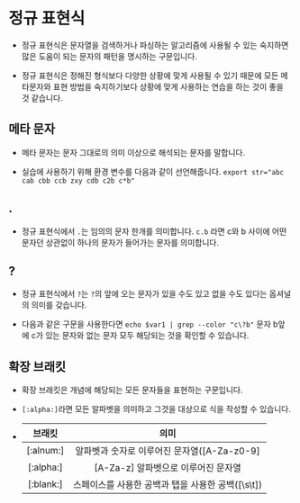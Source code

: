 # 정규 표현식

- 정규 표현식은 문자열을 검색하거나 파싱하는 알고리즘에 사용될 수 있는 숙지하면 많은 도움이 되는 문자의 패턴을 명시하는 구문입니다.

- 정규 표현식은 정해진 형식보다 다양한 상황에 맞게 사용될 수 있기 때문에 모든 메타문자와 표현 방법을 숙지하기보다 상황에 맞게 사용하는 연습을 하는 것이 좋을 것 같습니다.

## 메타 문자

- 메타 문자는 문자 그대로의 의미 이상으로 해석되는 문자를 말합니다.

- 실습에 사용하기 위해 환경 변수를 다음과 같이 선언해줍니다. `export str="abc cab cbb ccb zxy cdb c2b c*b"`

## .

- 정규 표현식에서 `.`는 임의의 문자 한개를 의미합니다. `c.b` 라면 c와 b 사이에 어떤 문자던 상관없이 하나의 문자가 들어가는 문자를 의미합니다.

## ?

- 정규 표현식에서 `?`는 `?`의 앞에 오는 문자가 있을 수도 있고 없을 수도 있다는 옵셔널의 의미를 갖습니다.

- 다음과 같은 구문을 사용한다면 `echo $var1 | grep --color "c\?b"` 문자 b앞에 c가 있는 문자와 없는 문자 모두 해당되는 것을 확인할 수 있습니다.

## 확장 브래킷

- 확장 브래킷은 개념에 해당되는 모든 문자들을 표현하는 구문입니다.

- `[:alpha:]`라면 모든 알파벳을 의미하고 그것을 대상으로 식을 작성할 수 있습니다.

- |  브래킷   |                       의미                        |
  | :-------: | :-----------------------------------------------: |
  | [:alnum:] |    알파벳과 숫자로 이루어진 문자열([A-Za-z0-9]    |
  | [:alpha:] |        [A-Za-z] 알파벳으로 이루어진 문자열        |
  | [:blank:] | 스페이스를 사용한 공백과 탭을 사용한 공백([\s\t]) |
